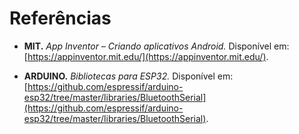 # Referências

- **MIT.** *App Inventor – Criando aplicativos Android.* Disponível em: [https://appinventor.mit.edu/](https://appinventor.mit.edu/).

- **ARDUINO.** *Bibliotecas para ESP32.* Disponível em: [https://github.com/espressif/arduino-esp32/tree/master/libraries/BluetoothSerial](https://github.com/espressif/arduino-esp32/tree/master/libraries/BluetoothSerial).
